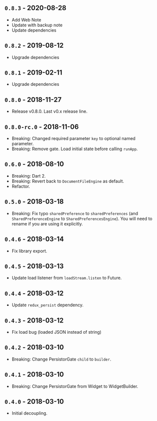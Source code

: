 ## `0.8.3` - 2020-08-28

* Add Web Note
* Update with backup note
* Update dependencies

## `0.8.2` - 2019-08-12

* Upgrade dependencies

## `0.8.1` - 2019-02-11

* Upgrade dependencies

## `0.8.0` - 2018-11-27

* Release v0.8.0. Last v0.x release line.

## `0.8.0-rc.0` - 2018-11-06

* Breaking: Changed required parameter `key` to optional named parameter.
* Breaking: Remove gate. Load initial state before calling `runApp`.

## `0.6.0` - 2018-08-10

* Breaking: Dart 2.
* Breaking: Revert back to `DocumentFileEngine` as default.
* Refactor.

## `0.5.0` - 2018-03-18

* Breaking: Fix typo `sharedPreference` to `sharedPreferences`
  (and `SharedPreferenceEngine` to `SharedPreferencesEngine`).
  You will need to rename if you are using it explicitly.

## `0.4.6` - 2018-03-14

* Fix library export.

## `0.4.5` - 2018-03-13

* Update load listener from `loadStream.listen` to Future.

## `0.4.4` - 2018-03-12

* Update `redux_persist` dependency.

## `0.4.3` - 2018-03-12

* Fix load bug (loaded JSON instead of string)

## `0.4.2` - 2018-03-10

* Breaking: Change PersistorGate `child` to `builder`.

## `0.4.1` - 2018-03-10

* Breaking: Change PersistorGate from Widget to WidgetBuilder.

## `0.4.0` - 2018-03-10

* Initial decoupling.
